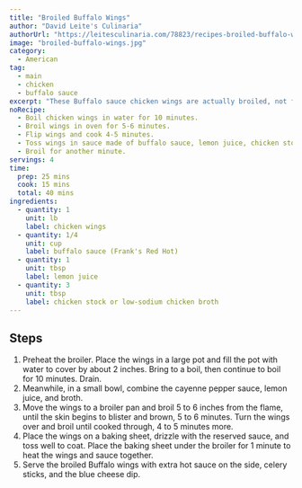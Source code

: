 ```yaml
---
title: "Broiled Buffalo Wings"
author: "David Leite's Culinaria"
authorUrl: "https://leitesculinaria.com/78823/recipes-broiled-buffalo-wings.html"
image: "broiled-buffalo-wings.jpg"
category:
  - American
tag:
  - main
  - chicken
  - buffalo sauce
excerpt: "These Buffalo sauce chicken wings are actually broiled, not fried, to a perfectly crisp finish and don't contain any butter in the sauce."
noRecipe:
  - Boil chicken wings in water for 10 minutes.
  - Broil wings in oven for 5-6 minutes.
  - Flip wings and cook 4-5 minutes.
  - Toss wings in sauce made of buffalo sauce, lemon juice, chicken stock.
  - Broil for another minute.
servings: 4
time:
  prep: 25 mins
  cook: 15 mins
  total: 40 mins
ingredients:
  - quantity: 1
    unit: lb
    label: chicken wings
  - quantity: 1/4
    unit: cup
    label: buffalo sauce (Frank's Red Hot)
  - quantity: 1
    unit: tbsp
    label: lemon juice
  - quantity: 3
    unit: tbsp
    label: chicken stock or low-sodium chicken broth
---
```


## Steps

1. Preheat the broiler. Place the wings in a large pot and fill the pot with water to cover by about 2 inches. Bring to a boil, then continue to boil for 10 minutes. Drain.
2. Meanwhile, in a small bowl, combine the cayenne pepper sauce, lemon juice, and broth.
3. Move the wings to a broiler pan and broil 5 to 6 inches from the flame, until the skin begins to blister and brown, 5 to 6 minutes. Turn the wings over and broil until cooked through, 4 to 5 minutes more.
4. Place the wings on a baking sheet, drizzle with the reserved sauce, and toss well to coat. Place the baking sheet under the broiler for 1 minute to heat the wings and sauce together.
5. Serve the broiled Buffalo wings with extra hot sauce on the side, celery sticks, and the blue cheese dip.
